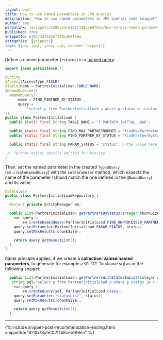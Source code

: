 ```yaml
---
layout: post
title: How to use named parameters in JPA queries
description: "How to use named parameters in JPA queries code snippet"
author: ama
permalink: /snippets/620b73afe102f148ceb9f6ea/how-to-use-named-parameters-in-jpa-queries
published: true
snippetId: 620b73afe102f148ceb9f6ea
categories: [snippets]
tags: [jpa, jpql, java, sql, codever-snippets]
---
```


Define a named parameter (`:status`) in a [named query](https://www.codever.dev/snippets/620b6123e102f148ceb9f5e6/details):

```java
import javax.persistence.*;

@Entity
@Access(AccessType.FIELD)
@Table(name = PartnerInitialLoad.TABLE_NAME)
@NamedQueries({
  @NamedQuery(
      name = FIND_PARTNER_BY_STATUS ,
      query =
          "select p from PartnerInitialLoad p where p.status = :status order by p.partnernummer asc")
})
public class PartnerInitialLoad {
  public static final String TABLE_NAME = "T_PARTNER_INITIAL_LOAD";

  public static final String FIND_MAX_PARTNERNUMMER = "findMaxPartnernummer";
  public static final String FIND_PARTNER_BY_STATUS = "findPartnerByStatus";

  public static final String PARAM_STATUS = "status"; //the value here has to match the one in jpql, here "status"

 // further entity details emitted for brevity
}
```

Then, set the named parameter in the created `TypedQuery` (`em.createNamedQuery`) with the `setParameter` method,
which expects the name of the parameter (should match the one defined in the `@NamedQuery`) and its value:

```java
@Stateless
public class PartnerInitialLoadRepository {

  @Inject private EntityManager em;

  public List<PartnerInitialLoad> getPartnersByStatus(Integer chunkSize, String status) {
    var query =
        em.createNamedQuery(PartnerInitialLoad.FIND_UNPROCESSED_PARTNER, PartnerInitialLoad.class);
    query.setParameter(PartnerInitialLoad.PARAM_STATUS, status);
    query.setMaxResults(chunkSize);

    return query.getResultList();
  }
}
```

Same principle applies, if we create a **collection-valued named parameters**,
to generate for example a `SELECT IN` clause sql as in the following snippet:

```java
  public List<PartnerInitialLoad> getPartnersWithStatusInList(Integer chunkSize, List<String> statusList) {
   String sql="select p from PartnerInitialLoad p where p.status IN (:statusList) order by p.partnernummer asc"
    var query =
        em.createQuery(sql, PartnerInitialLoad.class);
    query.setParameter("statusList", status);
    query.setMaxResults(chunkSize);

    return query.getResultList();
  }
```

<hr/>

 {% include snippet-post-recommendation-ending.html snippetId="620b73afe102f148ceb9f6ea" %}
